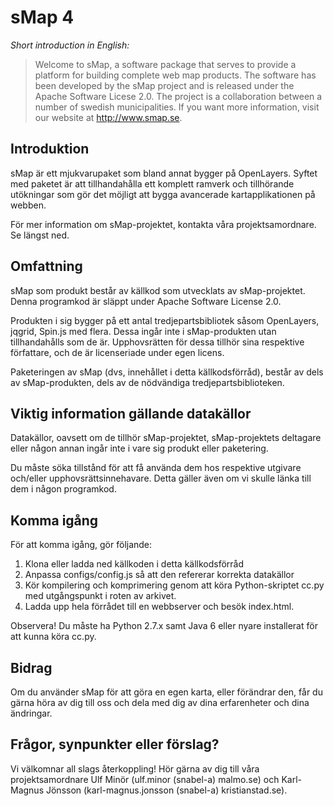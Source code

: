 sMap 4
======

*Short introduction in English:*

>Welcome to sMap, a software package that serves to provide a platform
>for building complete web map products. The software has been developed by the sMap project
>and is released under the Apache Software Licese 2.0. The project is
>a collaboration between a number of swedish municipalities. If you
>want more information, visit our website at http://www.smap.se.

Introduktion
------------

sMap är ett mjukvarupaket som bland annat bygger på OpenLayers. Syftet
med paketet är att tillhandahålla ett komplett ramverk och tillhörande
utökningar som gör det möjligt att bygga avancerade kartapplikationen
på webben.

För mer information om sMap-projektet, kontakta våra
projektsamordnare. Se längst ned.

Omfattning
----------

sMap som produkt består av källkod som utvecklats av
sMap-projektet. Denna programkod är släppt under Apache Software
License 2.0.

Produkten i sig bygger på ett antal tredjepartsbibliotek såsom
OpenLayers, jqgrid, Spin.js med flera. Dessa ingår inte i
sMap-produkten utan tillhandahålls som de är. Upphovsrätten för dessa
tillhör sina respektive författare, och de är licenseriade under egen
licens.

Paketeringen av sMap (dvs, innehållet i detta källkodsförråd), består
av dels av sMap-produkten, dels av de nödvändiga
tredjepartsbiblioteken.

Viktig information gällande datakällor
--------------------------------------

Datakällor, oavsett om de tillhör sMap-projektet, sMap-projektets
deltagare eller någon annan ingår inte i vare sig produkt eller
paketering.

Du måste söka tillstånd för att få använda dem hos respektive utgivare
och/eller upphovsrättsinnehavare. Detta gäller även om vi skulle länka
till dem i någon programkod.

Komma igång
-----------

För att komma igång, gör följande:

 1. Klona eller ladda ned källkoden i detta källkodsförråd
 2. Anpassa configs/config.js så att den refererar korrekta datakällor
 3. Kör kompilering och komprimering genom att köra Python-skriptet
    cc.py med utgångspunkt i roten av arkivet.
 4. Ladda upp hela förrådet till en webbserver och besök index.html.

Observera! Du måste ha Python 2.7.x samt Java 6 eller nyare
installerat för att kunna köra cc.py.

Bidrag
------

Om du använder sMap för att göra en egen karta, eller förändrar den,
får du gärna höra av dig till oss och dela med dig av dina
erfarenheter och dina ändringar.

Frågor, synpunkter eller förslag?
---------------------------------

Vi välkomnar all slags återkoppling! Hör gärna av dig till våra
projektsamordnare Ulf Minör (ulf.minor (snabel-a) malmo.se) och
Karl-Magnus Jönsson (karl-magnus.jonsson (snabel-a) kristianstad.se).
